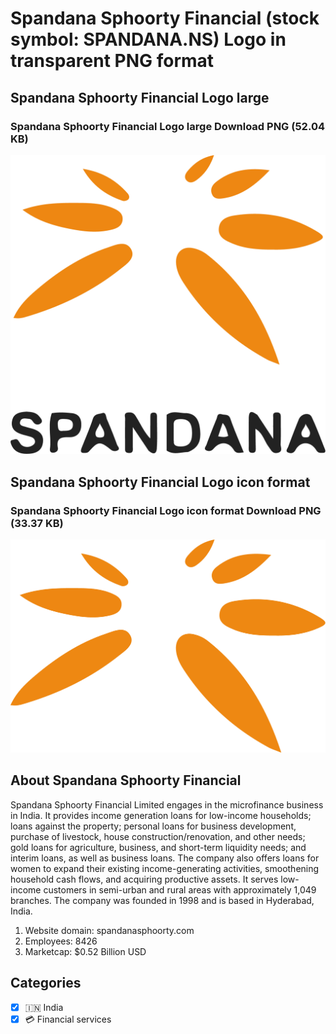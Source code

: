 # Spandana Sphoorty Financial (stock symbol: SPANDANA.NS) Logo in transparent PNG format

## Spandana Sphoorty Financial Logo large

### Spandana Sphoorty Financial Logo large Download PNG (52.04 KB)

![Spandana Sphoorty Financial Logo large Download PNG (52.04 KB)](/img/orig/SPANDANA.NS_BIG-18901fff.png)

## Spandana Sphoorty Financial Logo icon format

### Spandana Sphoorty Financial Logo icon format Download PNG (33.37 KB)

![Spandana Sphoorty Financial Logo icon format Download PNG (33.37 KB)](/img/orig/SPANDANA.NS-22969686.png)

## About Spandana Sphoorty Financial

Spandana Sphoorty Financial Limited engages in the microfinance business in India. It provides income generation loans for low-income households; loans against the property; personal loans for business development, purchase of livestock, house construction/renovation, and other needs; gold loans for agriculture, business, and short-term liquidity needs; and interim loans, as well as business loans. The company also offers loans for women to expand their existing income-generating activities, smoothening household cash flows, and acquiring productive assets. It serves low-income customers in semi-urban and rural areas with approximately 1,049 branches. The company was founded in 1998 and is based in Hyderabad, India.

1. Website domain: spandanasphoorty.com
2. Employees: 8426
3. Marketcap: $0.52 Billion USD


## Categories
- [x] 🇮🇳 India
- [x] 💳 Financial services
